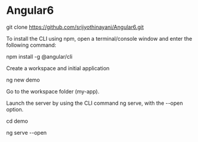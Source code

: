 # Angular6

git clone https://github.com/srijyothinayani/Angular6.git


To install the CLI using npm, open a terminal/console window and enter the following command:

npm install -g @angular/cli

Create a workspace and initial application

ng new demo

Go to the workspace folder (my-app).

Launch the server by using the CLI command ng serve, with the --open option.

cd demo

ng serve --open


